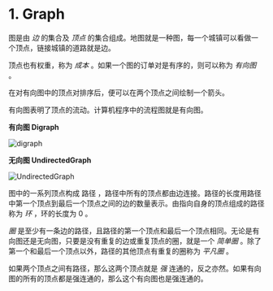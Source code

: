# 1. Graph

图是由 _边_ 的集合及 _顶点_ 的集合组成。地图就是一种图，每一个城镇可以看做一个顶点，链接城镇的道路就是边。

顶点也有权重，称为 _成本_ 。如果一个图的订单对是有序的，则可以称为 _有向图_ 。

在对有向图中的顶点对排序后，便可以在两个顶点之间绘制一个箭头。

有向图表明了顶点的流动。计算机程序中的流程图就是有向图。

**有向图 Digraph**

![digraph](./images/Digraph.png)

**无向图 UndirectedGraph**

![UndirectedGraph](./images/UndirectedGraph.png)

图中的一系列顶点构成 路径 ，路径中所有的顶点都由边连接。路径的长度用路径中第一个顶点到最后一个顶点之间的边的数量表示。由指向自身的顶点组成的路径称为 _环_ ，环的长度为 0 。

_圈_ 是至少有一条边的路径，且路径的第一个顶点和最后一个顶点相同。无论是有向图还是无向图，只要是没有重复的边或重复顶点的圈，就是一个 _简单圈_ 。除了第一个和最后一个顶点以外，路径的其他顶点有重复的圈称为 _平凡圈_ 。

如果两个顶点之间有路径，那么这两个顶点就是 _强_ 连通的，反之亦然。如果有向图的所有的顶点都是强连通的，那么这个有向图也是强连通的。